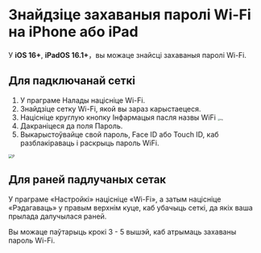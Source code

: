 # Знайдзіце захаваныя паролі Wi-Fi на iPhone або iPad

У **iOS 16+**, **iPadOS 16.1+**，вы можаце знайсці захаваныя паролі Wi-Fi.

## Для падключанай сеткі

1. У праграме Налады націсніце Wi-Fi.
2. Знайдзіце сетку Wi-Fi, якой вы зараз карыстаецеся.
3. Націсніце круглую кнопку Інфармацыя пасля назвы WiFi <img src="https://support.apple.com/library/content/dam/edam/applecare/images/en_US/iOS/ios-16-info-circle-blue-hollow.png" alt="img" style="zoom:25%;" />
4. Дакраніцеся да поля Пароль.
5. Выкарыстоўвайце свой пароль, Face ID або Touch ID, каб разблакіраваць і раскрыць пароль WiFi.

<img src="https://support.apple.com/library/content/dam/edam/applecare/images/en_US/iOS/ios-16-iphone-14-pro-wifi-name-more-info-password-on-tap.png" alt="P" style="zoom:50%;" />



## Для раней падлучаных сетак

У праграме «Настройкі» націсніце «Wi-Fi», а затым націсніце «Рэдагаваць» у правым верхнім куце, каб убачыць сеткі, да якіх ваша прылада далучылася раней.

Вы можаце паўтарыць крокі 3 - 5 вышэй, каб атрымаць захаваны пароль Wi-Fi.







